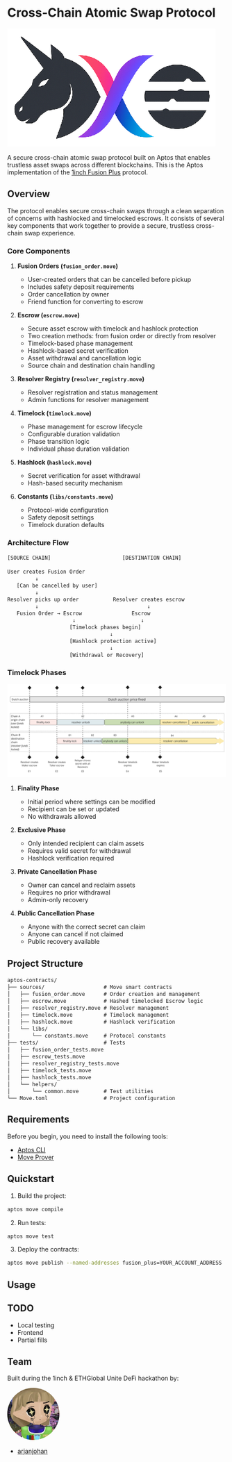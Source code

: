 # Cross-Chain Atomic Swap Protocol

![Logo](assets/logo.png)

A secure cross-chain atomic swap protocol built on Aptos that enables trustless asset swaps across different blockchains. This is the Aptos implementation of the [1inch Fusion Plus](https://github.com/1inch/cross-chain-swap) protocol.

## Overview

The protocol enables secure cross-chain swaps through a clean separation of concerns with hashlocked and timelocked escrows. It consists of several key components that work together to provide a secure, trustless cross-chain swap experience.

### Core Components

1. **Fusion Orders (`fusion_order.move`)**
   - User-created orders that can be cancelled before pickup
   - Includes safety deposit requirements
   - Order cancellation by owner
   - Friend function for converting to escrow

2. **Escrow (`escrow.move`)**
   - Secure asset escrow with timelock and hashlock protection
   - Two creation methods: from fusion order or directly from resolver
   - Timelock-based phase management
   - Hashlock-based secret verification
   - Asset withdrawal and cancellation logic
   - Source chain and destination chain handling

3. **Resolver Registry (`resolver_registry.move`)**
   - Resolver registration and status management
   - Admin functions for resolver management

4. **Timelock (`timelock.move`)**
   - Phase management for escrow lifecycle
   - Configurable duration validation
   - Phase transition logic
   - Individual phase duration validation

5. **Hashlock (`hashlock.move`)**
   - Secret verification for asset withdrawal
   - Hash-based security mechanism

6. **Constants (`libs/constants.move`)**
   - Protocol-wide configuration
   - Safety deposit settings
   - Timelock duration defaults

### Architecture Flow

```
[SOURCE CHAIN]                       [DESTINATION CHAIN]

User creates Fusion Order
         ↓
   [Can be cancelled by user]
         ↓
Resolver picks up order           Resolver creates escrow
         ↓                                   ↓
   Fusion Order → Escrow                Escrow
                     ↓                     ↓
                    [Timelock phases begin]
                                 ↓
                    [Hashlock protection active]
                                 ↓
                    [Withdrawal or Recovery]
```

### Timelock Phases

![Timelocks](assets/timelocks.png)

1. **Finality Phase**
   - Initial period where settings can be modified
   - Recipient can be set or updated
   - No withdrawals allowed

2. **Exclusive Phase**
   - Only intended recipient can claim assets
   - Requires valid secret for withdrawal
   - Hashlock verification required

3. **Private Cancellation Phase**
   - Owner can cancel and reclaim assets
   - Requires no prior withdrawal
   - Admin-only recovery

4. **Public Cancellation Phase**
   - Anyone with the correct secret can claim
   - Anyone can cancel if not claimed
   - Public recovery available

## Project Structure

```
aptos-contracts/
├── sources/                   # Move smart contracts
│   ├── fusion_order.move      # Order creation and management
│   ├── escrow.move            # Hashed timelocked Escrow logic
│   ├── resolver_registry.move # Resolver management
│   ├── timelock.move          # Timelock management
│   ├── hashlock.move          # Hashlock verification
│   └── libs/
│       └── constants.move     # Protocol constants
├── tests/                     # Tests
│   ├── fusion_order_tests.move
│   ├── escrow_tests.move
│   ├── resolver_registry_tests.move
│   ├── timelock_tests.move
│   ├── hashlock_tests.move
│   └── helpers/
│       └── common.move        # Test utilities
└── Move.toml                  # Project configuration
```


## Requirements

Before you begin, you need to install the following tools:

- [Aptos CLI](https://aptos.dev/tools/aptos-cli/)
- [Move Prover](https://aptos.dev/tools/install-move-prover/)

## Quickstart

1. Build the project:
```bash
aptos move compile
```

2. Run tests:
```bash
aptos move test
```

3. Deploy the contracts:
```bash
aptos move publish --named-addresses fusion_plus=YOUR_ACCOUNT_ADDRESS
```

## Usage

<!-- TODO: Replace this with user friendly scripts -->

## TODO

- Local testing
- Frontend
- Partial fills

## Team

Built during the 1inch & ETHGlobal Unite DeFi hackathon by:

<div>
  <img src="assets/milady.jpg" alt="Logo" width="120" height="120" style="border-radius: 50%; object-fit: cover; ">

  - [arjanjohan](https://x.com/arjanjohan/)
</div>

